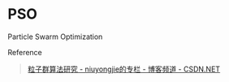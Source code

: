 # PSO
Particle Swarm Optimization




Reference
> [粒子群算法研究 - niuyongjie的专栏 - 博客频道 - CSDN.NET](http://blog.csdn.net/niuyongjie/article/category/294976)
